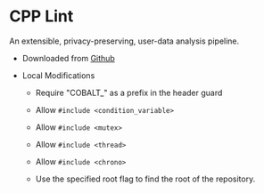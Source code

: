 # CPP Lint
An extensible, privacy-preserving, user-data analysis pipeline.

* Downloaded from [Github](https://github.com/google/styleguide/tree/gh-pages/cpplint)

* Local Modifications
  * Require "COBALT_" as a prefix in the header guard

  * Allow `#include <condition_variable>`
  * Allow `#include <mutex>`
  * Allow `#include <thread>`
  * Allow `#include <chrono>`
  * Use the specified root flag to find the root of the repository.
